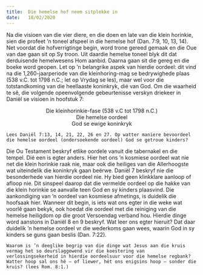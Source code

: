```yaml
---
title:  Die hemelse hof neem sitplekke in
date:   18/02/2020
---
```


Na die visioen van die vier diere, en die doen en late van die klein horinkie, sien die profeet ’n toneel afspeel in die hemelse hof (Dan. 7:9, 10, 13, 14). Net voordat die hofverrigtinge begin, word trone gereed gemaak en die Oue van dae gaan sit op Sy troon.  Uit daardie hemelse toneel blyk dit dat derduisende hemelwesens Hom aanbid. Daarna gaan sit die gereg en die boeke word geopen. Let op ’n belangrike aspek van hierdie oordeel: dit vind na die 1,260-jaarperiode van die kleinhoring-mag se bedrywighede plaas  (538 v.C. tot 1798 n.C.; let op Vrydag se les), maar wel voor die totstandkoming van die heellaaste koninkryk, dié van God. Om die waarheid te sê, die volgende opeenvolgende gebeurtenisse verskyn driekeer in Daniël se visioen in hoofstuk 7: 

<center>Die kleinhorinkie-fase (538 v.C tot 1798 n.C.)</center>

<center>Die hemelse oordeel</center>

<center>God se ewige koninkryk</center> 

`Lees Daniël 7:13, 14, 21, 22, 26 en 27. Op watter maniere bevoordeel die hemelse oordeel (ondersoekende oordeel) God se getroue kinders?` 

Die Ou Testament beskryf etlike oordele vanuit die tabernakel en die tempel. Dié een is egter anders. Hier het ons ’n kosmiese oordeel wat nie net die klein horinkie raak nie, maar ook die heiliges van die Allerhoogste wat uiteindelik die koninkryk gaan beërwe.  Daniël 7 beskryf nie die besonderhede van hierdie oordeel nie. Hy bied geen klinkklare aanloop of afloop nie. Dit sinspeel daarop dat die vermelde oordeel op die hakke van die klein horinkie se aanvalle teen God en sy kinders plaasvind. Die aankondiging van ’n oordeel van kosmiese afmetings, is duidelik die hoofsaak hier. Wanneer dit begin, is iets wat ons egter in die weke wat voorlê gaan bekyk, ook hoedat die oordeel met die reiniging van die hemelse heiligdom op die groot Versoendag verband hou. Hierdie dinge word aanstons in Daniël 8 en 9 beskryf. Wat leer ons egter hieruit? Dat daar duidelik ’n hemelse oordeel vr die wederkoms gaan wees, waarin God in sy kinders se guns gaan beslis (Dan. 7:22). 

`Waarom is ’n deeglike begrip van die dinge wat Jesus aan die kruis vermag het so deurslaggewend vir die koestering van verlossingsekerheid in hierdie oordeelsuur voor die hemelse regbank? Watter hoop sal ons hê – of liewer, hét ons enigsins hoop – sonder die kruis? (lees Rom. 8:1.)`